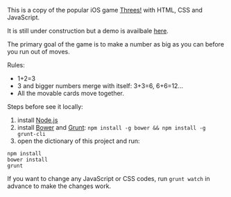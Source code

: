 This is a copy of the popular iOS game [Threes!](https://itunes.apple.com/us/app/threes!/id779157948?mt=8&ign-mpt=uo%3D2) with HTML, CSS and JavaScript.

It is still under construction but a demo is availbale [here](http://mondaychen.github.io/threes/#playing).

The primary goal of the game is to make a number as big as you can before you run out of moves.

Rules:

* 1+2=3
* 3 and bigger numbers merge with itself: 3+3=6, 6+6=12...
* All the movable cards move together.

Steps before see it locally:

1. install [Node.js](http://nodejs.org/)
2. install [Bower](http://bower.io/) and [Grunt](http://gruntjs.com/): `npm install -g bower && npm install -g grunt-cli`
3. open the dictionary of this project and run:

```
npm install
bower install
grunt
```

If you want to change any JavaScript or CSS codes, run `grunt watch` in advance to make the changes work.